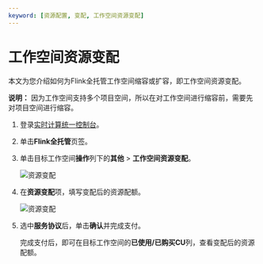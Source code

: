 ```yaml
---
keyword: [资源配置, 变配, 工作空间资源变配]
---
```


# 工作空间资源变配

本文为您介绍如何为Flink全托管工作空间缩容或扩容，即工作空间资源变配。

**说明：** 因为工作空间支持多个项目空间，所以在对工作空间进行缩容前，需要先对项目空间进行缩容。

1.  登录[实时计算统一控制台](https://realtime-compute.console.aliyun.com/regions/cn-shanghai)。

2.  单击**Flink全托管**页签。

3.  单击目标工作空间**操作**列下的**其他** \> **工作空间资源变配**。

    ![资源变配](https://static-aliyun-doc.oss-accelerate.aliyuncs.com/assets/img/zh-CN/1799921161/p110446.png)

4.  在**资源变配**项，填写变配后的资源配额。

    ![资源变配](https://static-aliyun-doc.oss-accelerate.aliyuncs.com/assets/img/zh-CN/1799921161/p110448.png)

5.  选中**服务协议**后，单击**确认**并完成支付。

    完成支付后，即可在目标工作空间的**已使用/已购买CU**列，查看变配后的资源配额。


